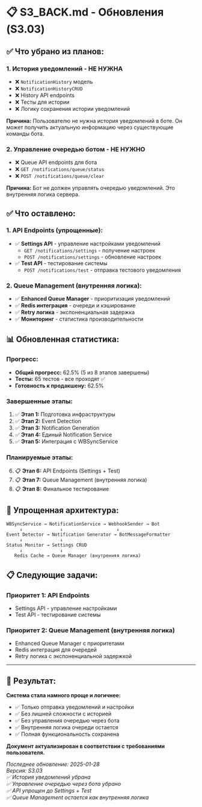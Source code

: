 # 📋 S3_BACK.md - Обновления (S3.03)

## ✅ **Что убрано из планов:**

### **1. История уведомлений - НЕ НУЖНА**
- ❌ `NotificationHistory` модель
- ❌ `NotificationHistoryCRUD` 
- ❌ History API endpoints
- ❌ Тесты для истории
- ❌ Логику сохранения истории уведомлений

**Причина:** Пользователю не нужна история уведомлений в боте. Он может получить актуальную информацию через существующие команды бота.

### **2. Управление очередью ботом - НЕ НУЖНО**
- ❌ Queue API endpoints для бота
- ❌ `GET /notifications/queue/status` 
- ❌ `POST /notifications/queue/clear`

**Причина:** Бот не должен управлять очередью уведомлений. Это внутренняя логика сервера.

## ✅ **Что оставлено:**

### **1. API Endpoints (упрощенные):**
- ✅ **Settings API** - управление настройками уведомлений
  - `GET /notifications/settings` - получение настроек
  - `POST /notifications/settings` - обновление настроек
- ✅ **Test API** - тестирование системы
  - `POST /notifications/test` - отправка тестового уведомления

### **2. Queue Management (внутренняя логика):**
- ✅ **Enhanced Queue Manager** - приоритизация уведомлений
- ✅ **Redis интеграция** - очереди и кэширование
- ✅ **Retry логика** - экспоненциальная задержка
- ✅ **Мониторинг** - статистика производительности

## 📊 **Обновленная статистика:**

### **Прогресс:**
- **Общий прогресс:** 62.5% (5 из 8 этапов завершены)
- **Тесты:** 65 тестов - все проходят ✅
- **Готовность к продакшену:** 62.5%

### **Завершенные этапы:**
1. ✅ **Этап 1:** Подготовка инфраструктуры
2. ✅ **Этап 2:** Event Detection
3. ✅ **Этап 3:** Notification Generation
4. ✅ **Этап 4:** Единый Notification Service
5. ✅ **Этап 5:** Интеграция с WBSyncService

### **Планируемые этапы:**
6. 📋 **Этап 6:** API Endpoints (Settings + Test)
7. 📋 **Этап 7:** Queue Management (внутренняя логика)
8. 📋 **Этап 8:** Финальное тестирование

## 🎯 **Упрощенная архитектура:**

```
WBSyncService → NotificationService → WebhookSender → Bot
     ↓              ↓                    ↓
Event Detector → Notification Generator → BotMessageFormatter
     ↓              ↓
Status Monitor → Settings CRUD
     ↓              ↓
   Redis Cache → Queue Manager (внутренняя логика)
```

## 📋 **Следующие задачи:**

### **Приоритет 1: API Endpoints**
- Settings API - управление настройками
- Test API - тестирование системы

### **Приоритет 2: Queue Management (внутренняя логика)**
- Enhanced Queue Manager с приоритетами
- Redis интеграция для очередей
- Retry логика с экспоненциальной задержкой

---

## 🎉 **Результат:**

**Система стала намного проще и логичнее:**
- ✅ Только отправка уведомлений и настройки
- ✅ Без лишней сложности с историей
- ✅ Без управления очередью через бота
- ✅ Внутренняя логика очереди остается
- ✅ Полная функциональность сохранена

**Документ актуализирован в соответствии с требованиями пользователя.**

*Последнее обновление: 2025-01-28*  
*Версия: S3.03*  
*✅ История уведомлений убрана*  
*✅ Управление очередью через бота убрано*  
*✅ API упрощен до Settings + Test*  
*✅ Queue Management остается как внутренняя логика*
